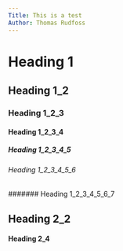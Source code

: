 ```yaml
---
Title: This is a test
Author: Thomas Rudfoss
---
```


# Heading 1

## Heading 1_2

### Heading 1_2_3

#### Heading 1_2_3_4

##### Heading 1_2_3_4_5

###### Heading 1_2_3_4_5_6

####### Heading 1_2_3_4_5_6_7

## Heading 2_2

#### Heading 2_4
